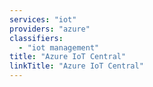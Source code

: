 ```yaml
---
services: "iot"
providers: "azure"
classifiers: 
  - "iot management"
title: "Azure IoT Central"
linkTitle: "Azure IoT Central"
---
```

